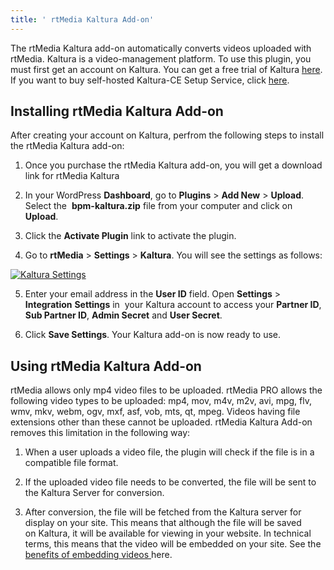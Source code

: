 ```yaml
---
title: ' rtMedia Kaltura Add-on'
---
```


The rtMedia Kaltura add-on automatically converts videos uploaded with rtMedia. Kaltura is a video-management platform. To use this plugin, you must first get an account on Kaltura. You can get a free trial of Kaltura [here](http://corp.kaltura.com/free-trial). If you want to buy self-hosted Kaltura-CE Setup Service, click [here](https://rtcamp.com/store/rtmedia-kaltura-ce-setup-service/).


## Installing rtMedia Kaltura Add-on


After creating your account on Kaltura, perfrom the following steps to install the rtMedia Kaltura add-on:

1. Once you purchase the rtMedia Kaltura add-on, you will get a download link for rtMedia Kaltura

2. In your WordPress **Dashboard**, go to **Plugins** > **Add New** > **Upload**. Select the  **bpm-kaltura.zip** file from your computer and click on **Upload**.

3. Click the **Activate Plugin** link to activate the plugin.

4. Go to **rtMedia** > **Settings** > **Kaltura**. You will see the settings as follows:

[![Kaltura Settings](http://docs.rtcamp.com/wp-content/uploads/2014/06/Kaltura-Settings.jpg)](http://docs.rtcamp.com/wp-content/uploads/2014/06/Kaltura-Settings.jpg)

5. Enter your email address in the **User ID** field. Open **Settings** > **Integration** **Settings** in  your Kaltura account to access your **Partner ID**, **Sub Partner ID**, **Admin Secret** and **User Secret**.

6. Click **Save Settings**. Your Kaltura add-on is now ready to use.


## Using rtMedia Kaltura Add-on


rtMedia allows only mp4 video files to be uploaded. rtMedia PRO allows the following video types to be uploaded: mp4, mov, m4v, m2v, avi, mpg, flv, wmv, mkv, webm, ogv, mxf, asf, vob, mts, qt, mpeg. Videos having file extensions other than these cannot be uploaded. rtMedia Kaltura Add-on removes this limitation in the following way:

1. When a user uploads a video file, the plugin will check if the file is in a compatible file format.

2. If the uploaded video file needs to be converted, the file will be sent to the Kaltura Server for conversion.

3. After conversion, the file will be fetched from the Kaltura server for display on your site. This means that although the file will be saved on Kaltura, it will be available for viewing in your website. In technical terms, this means that the video will be embedded on your site. See the [benefits of embedding videos ](http://www.robertsharpassociates.com/blog/embedding-video-website/)here.






